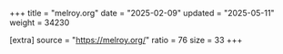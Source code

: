 +++
title = "melroy.org"
date = "2025-02-09"
updated = "2025-05-11"
weight = 34230

[extra]
source = "https://melroy.org/"
ratio = 76
size = 33
+++
